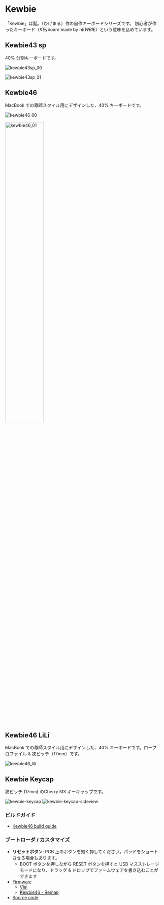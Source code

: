 # Kewbie

「Kewbie」は髭。（ひげまる）作の自作キーボードシリーズです。 初心者が作ったキーボード（*KE*yboard made by n*EWBIE*）という意味を込めています。

## Kewbie43 sp

40% 分割キーボードです。

![kewbie43sp_00](https://i.imgur.com/ulQjmfY.png)

![kewbie43sp_01](https://i.imgur.com/vHIxGZG.png)

## Kewbie46

MacBook での尊師スタイル用にデザインした、40% キーボードです。

![kewbie46_00](https://i.imgur.com/eWcHN0J.png)

<img src="https://i.imgur.com/OsmuWYN.png" alt="kewbie46_01" width="50%" />

## Kewbie46 LiLi

MacBook での尊師スタイル用にデザインした、40% キーボードです。ロープロファイル & 狭ピッチ（17mm）です。

![kewbie46_lili](https://imgur.com/RKN4ofS.png)

## Kewbie Keycap

狭ピッチ (17mm) のCherry MX キーキャップです。

![kewbie-keycap](https://imgur.com/BCFj5uh.png)
![kewbie-keycap-sideview](https://imgur.com/MLvnXi3.png)

### ビルドガイド

* [Kewbie46 build guide](kewbie46/guide)

### ブートローダ / カスタマイズ

* **リセットボタン**: PCB 上のボタンを短く押してください。パッドをショートさせる場合もあります。
  * BOOT ボタンを押しながら RESET ボタンを押すと USB マスストレージモードになり、ドラッグ & ドロップでファームウェアを書き込むことができます
* [Firmware](firmware)
  * [Vial](https://vial.today/)
  * [Kewbie46 - Remap](https://remap-keys.app/catalog/hTfNsK0O3Sb1Jaafdm3x)
* [Source code](https://github.com/higemaru/qmk_firmware/)
